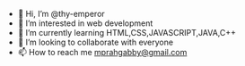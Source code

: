 - 👋 Hi, I’m @thy-emperor
- 👀 I’m interested in web development 
- 🌱 I’m currently learning HTML,CSS,JAVASCRIPT,JAVA,C++
- 💞️ I’m looking to collaborate with everyone 
- 📫 How to reach me mprahgabby@gmail.com
<!---
thy-emperor/thy-emperor is a ✨ special ✨ repository because its `README.md` (this file) appears on your GitHub profile.
You can click the Preview link to take a look at your changes.
--->

